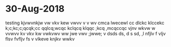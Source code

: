 # 30-Aug-2018
testing
kjvwvnkjw vw vkv kew vwvv v v wv
cmca
lwecewl cc
dlckc
klccekc
k;c;kc;c;qcqk;cc qqlcq;wcqc
kclqcq
klqqc
;kcq
,mcqccqc
vjnv wkvw w
vvwvv
kv vkv kw vwkvwv ww
jwe vwv ;jwwe; v
dsds ds, d s  sd,  ,l
nfjlv f vljv  flsv fvfljv fs v
vlkeve
knjkv wwkv
